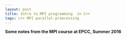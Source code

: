 ```yaml
---
layout: post
title: Intro to MPI programming  in C++
tags: c++ MPI parallel-proecessing
---
```


**Some notes from the MPI course at EPCC, Summer 2016**
